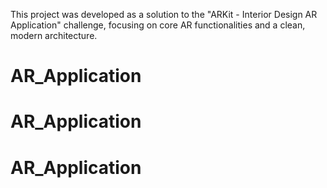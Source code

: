 This project was developed as a solution to the "ARKit - Interior Design AR Application" challenge, focusing on core AR functionalities and a clean, modern architecture.
# AR_Application
# AR_Application
# AR_Application
